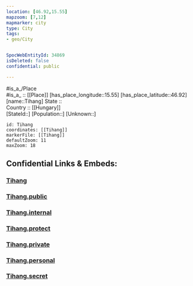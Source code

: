```yaml
---
location: [46.92,15.55] 
mapzoom: [7,12] 
mapmarker: city 
type: City
tags:
- geo/City


SpocWebEntityId: 34869
isDeleted: false
confidential: public

---
```

#is_a_/Place  
#is_a_ :: [[Place]] 
[has_place_longitude::15.55] 
[has_place_latitude::46.92] 
[name::Tihang] 
State ::  
Country :: [[Hungary]]  
[StateId::] 
[Population::] 
[Unknown::] 


```leaflet
id: Tihang
coordinates: [[Tihang]] 
markerFile: [[Tihang]] 
defaultZoom: 11 
maxZoom: 18
```


## Confidential Links & Embeds: 

### [Tihang](/_Standards/Earth/Continent/Europe/Europe~Central/Austria/Austrias_States/Steiermark/City/Tihang.md) 

### [Tihang.public](/_public/Earth/Continent/Europe/Europe~Central/Austria/Austrias_States/Steiermark/City/Tihang.public.md) 

### [Tihang.internal](/_internal/Earth/Continent/Europe/Europe~Central/Austria/Austrias_States/Steiermark/City/Tihang.internal.md) 

### [Tihang.protect](/_protect/Earth/Continent/Europe/Europe~Central/Austria/Austrias_States/Steiermark/City/Tihang.protect.md) 

### [Tihang.private](/_private/Earth/Continent/Europe/Europe~Central/Austria/Austrias_States/Steiermark/City/Tihang.private.md) 

### [Tihang.personal](/_personal/Earth/Continent/Europe/Europe~Central/Austria/Austrias_States/Steiermark/City/Tihang.personal.md) 

### [Tihang.secret](/_secret/Earth/Continent/Europe/Europe~Central/Austria/Austrias_States/Steiermark/City/Tihang.secret.md)

